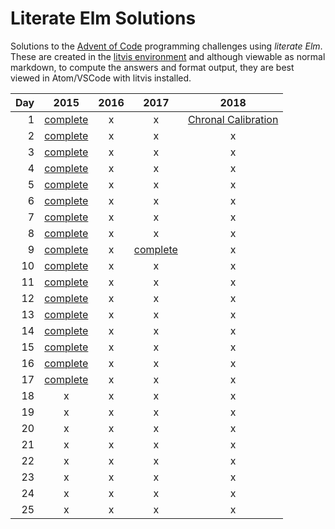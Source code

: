 # Literate Elm Solutions

Solutions to the [Advent of Code](http://adventofcode.com) programming challenges using _literate Elm_.
These are created in the [litvis environment](https://github.com/gicentre/litvis) and although viewable as normal markdown, to compute the answers and format output, they are best viewed in Atom/VSCode with litvis installed.

| Day |          2015           | 2016 |          2017           | 2018 |
| --: | :---------------------: | :--: | :---------------------: | :--: |
|   1 | [complete](d01_2015.md) |  x   |            x            |   [Chronal Calibration](d01_2018.md)   |
|   2 | [complete](d02_2015.md) |  x   |            x            |  x   |
|   3 | [complete](d03_2015.md) |  x   |            x            |  x   |
|   4 | [complete](d04_2015.md) |  x   |            x            |  x   |
|   5 | [complete](d05_2015.md) |  x   |            x            |  x   |
|   6 | [complete](d06_2015.md) |  x   |            x            |  x   |
|   7 | [complete](d07_2015.md) |  x   |            x            |  x   |
|   8 | [complete](d08_2015.md) |  x   |            x            |  x   |
|   9 | [complete](d09_2015.md) |  x   | [complete](d09_2017.md) |  x   |
|  10 | [complete](d10_2015.md) |  x   |            x            |  x   |
|  11 | [complete](d11_2015.md) |  x   |            x            |  x   |
|  12 | [complete](d12_2015.md) |  x   |            x            |  x   |
|  13 | [complete](d13_2015.md) |  x   |            x            |  x   |
|  14 | [complete](d14_2015.md) |  x   |            x            |  x   |
|  15 | [complete](d15_2015.md) |  x   |            x            |  x   |
|  16 | [complete](d16_2015.md) |  x   |            x            |  x   |
|  17 | [complete](d17_2015.md) |  x   |            x            |  x   |
|  18 |            x            |  x   |            x            |  x   |
|  19 |            x            |  x   |            x            |  x   |
|  20 |            x            |  x   |            x            |  x   |
|  21 |            x            |  x   |            x            |  x   |
|  22 |            x            |  x   |            x            |  x   |
|  23 |            x            |  x   |            x            |  x   |
|  24 |            x            |  x   |            x            |  x   |
|  25 |            x            |  x   |            x            |  x   |
